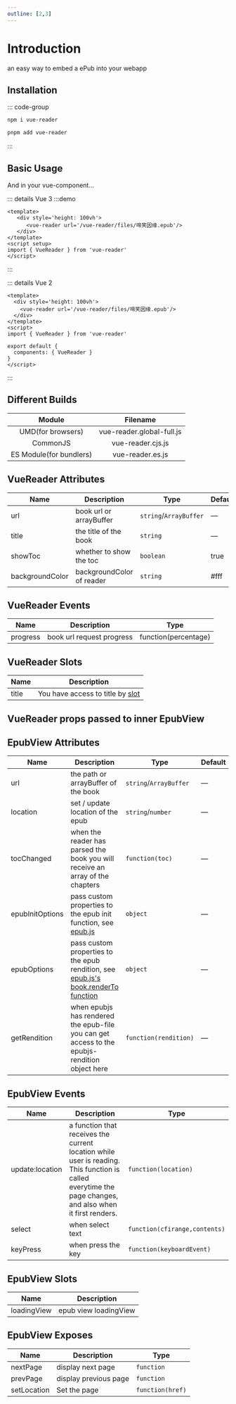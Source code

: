 ```yaml
---
outline: [2,3]
---
```


# Introduction

an easy way to embed a ePub into your webapp

## Installation

::: code-group
```sh [npm]
npm i vue-reader
```

```sh [pnpm]
pnpm add vue-reader
```
:::

## Basic Usage

And in your vue-component...

::: details Vue 3
:::demo
```vue
<template>
   <div style='height: 100vh'>
      <vue-reader url='/vue-reader/files/啼笑因缘.epub'/>
   </div>
</template>
<script setup>
import { VueReader } from 'vue-reader'
</script>
```

:::

::: details Vue 2
```vue
<template>
  <div style='height: 100vh'>
    <vue-reader url='/vue-reader/files/啼笑因缘.epub'/>
  </div>
</template>
<script>
import { VueReader } from 'vue-reader'

export default {
  components: { VueReader }
}
</script>
```

:::

## Different Builds

|       **Module**        |       **Filename**        |
| :---------------------: | :-----------------------: |
|    UMD(for browsers)    | vue-reader.global-full.js |
|        CommonJS         |     vue-reader.cjs.js     |
| ES Module(for bundlers) |     vue-reader.es.js      |

## VueReader Attributes

| **Name**         | **Description**           | **Type**               | **Default** |
| -----------------| --------------------------| ---------------------- | ----------- |
| url              | book url or arrayBuffer   | `string`/`ArrayBuffer` | —           |
| title            | the title of the book     | `string`               | —           |
| showToc          | whether to show the toc   | `boolean`              | true        |
| backgroundColor  | backgroundColor of reader | `string`               | #fff        |

## VueReader Events
| **Name** | **Description**           | **Type**               |
| -------- | -----------------------   | ---------------------- |
| progress | book url request progress | function(percentage)   |

## VueReader Slots

| **Name** | **Description**                                                                     |
| -------- | ----------------------------------------------------------------------------------- |
| title    | You have access to title by [slot](https://v3.vuejs.org/guide/component-slots.html) |

## VueReader props passed to inner EpubView

## EpubView Attributes

| **Name**        | **Description**                                                                                                                      | **Type**               | **Default** |
| --------------- | ------------------------------------------------------------------------------------------------------------------------------------ | ---------------------- | ----------- |
| url             | the path or arrayBuffer of the book                                                                                                  | `string`/`ArrayBuffer` | —           |
| location        | set / update location of the epub                                                                                                    | `string`/`number`      | —           |
| tocChanged      | when the reader has parsed the book you will receive an array of the chapters                                                        | `function(toc)`        | —           |
| epubInitOptions | pass custom properties to the epub init function, see [epub.js](http://epubjs.org/documentation/0.3/#epub)                           | `object`               | —           |
| epubOptions     | pass custom properties to the epub rendition, see [epub.js's book.renderTo function](http://epubjs.org/documentation/0.3/#rendition) | `object`               | —           |
| getRendition    | when epubjs has rendered the epub-file you can get access to the epubjs-rendition object here                                        | `function(rendition)`  | —           |

## EpubView Events

| **Name**        | **Description**                                                                                                                                          | **Type**                      |
| --------------- | -------------------------------------------------------------------------------------------------------------------------------------------------------- | ----------------------------- |
| update:location | a function that receives the current location while user is reading. This function is called everytime the page changes, and also when it first renders. | `function(location)`          |
| select          | when select text                                                                                                                                         | `function(cfirange,contents)` |
| keyPress        | when press the key                                                                                                                                       | `function(keyboardEvent)`     |

## EpubView  Slots

| **Name**    | **Description**       |
| ----------- | --------------------- |
| loadingView | epub view loadingView |

## EpubView Exposes

| **Name**    | **Description**        | **Type**         |
| ----------- | ---------------------- | ---------------- |
| nextPage    | display  next page     | `function`       |
| prevPage    | display  previous page | `function`       |
| setLocation | Set the page           | `function(href)` |